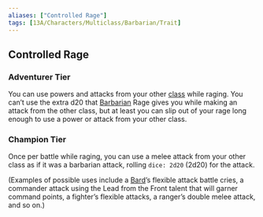 ```yaml
---
aliases: ["Controlled Rage"]
tags: [13A/Characters/Multiclass/Barbarian/Trait]
---
```


## Controlled Rage

### Adventurer Tier

You can use powers and attacks from your other [class](Compendium/13A/Character-Rules/Class.md) while raging. You can’t use the extra d20 that [Barbarian](Compendium/13A/Classes/Barbarian.md) Rage gives you while making an attack from the other class, but at least you can slip out of your rage long enough to use a power or attack from your other class.

### Champion Tier

Once per battle while raging, you can use a melee attack from your other class as if it was a barbarian attack, rolling `dice: 2d20` (2d20) for the attack. 

(Examples of possible uses include a [Bard](Compendium/13A/Classes/Bard.md)’s flexible attack battle cries, a commander attack using the Lead from the Front talent that will garner command points, a fighter’s flexible attacks, a ranger’s double melee attack, and so on.)
